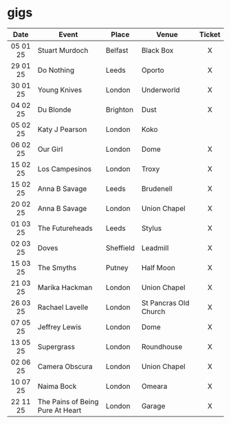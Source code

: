 # gigs
|Date|Event|Place|Venue|Ticket|
|:--:|-----|----|-----|:----:|
|05 01 25|Stuart Murdoch|Belfast|Black Box|X|
|29 01 25|Do Nothing|Leeds|Oporto|X|
|30 01 25|Young Knives|London|Underworld|X|
|04 02 25|Du Blonde|Brighton|Dust|X|
|05 02 25|Katy J Pearson|London|Koko|
|06 02 25|Our Girl|London|Dome|X|
|15 02 25|Los Campesinos|London|Troxy|X|
|15 02 25|Anna B Savage|Leeds|Brudenell|X|
|20 02 25|Anna B Savage|London|Union Chapel|X|
|01 03 25|The Futureheads|Leeds|Stylus|X|
|02 03 25|Doves|Sheffield|Leadmill|X|
|15 03 25|The Smyths|Putney|Half Moon|X|
|21 03 25|Marika Hackman|London|Union Chapel|X|
|26 03 25|Rachael Lavelle|London|St Pancras Old Church|X|
|07 05 25|Jeffrey Lewis|London|Dome|X|
|13 05 25|Supergrass|London|Roundhouse|X|
|02 06 25|Camera Obscura|London|Union Chapel|X|
|10 07 25|Naima Bock|London|Omeara|X|
|22 11 25|The Pains of Being Pure At Heart|London|Garage|X|
